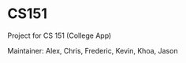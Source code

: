 CS151
======
Project for CS 151 (College App)

Maintainer: Alex, Chris, Frederic, Kevin, Khoa, Jason